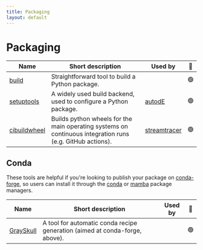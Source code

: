 ```yaml
---
title: Packaging
layout: default
---
```


# Packaging

| Name                                                  | Short description                                                                                         | Used by                                                  | 🚦  |
| ----------------------------------------------------- | --------------------------------------------------------------------------------------------------------- | -------------------------------------------------------- | :-: |
| [build](https://pypa-build.readthedocs.io/en/stable/) | Straightforward tool to build a Python package.                                                           |                                                          | 🟢  |
| [setuptools](https://setuptools.pypa.io)              | A widely used build backend, used to configure a Python package.                                          | [autodE](https://github.com/duartegroup/autodE)          | 🟢  |
| [cibuildwheel](https://cibuildwheel.readthedocs.io)   | Builds python wheels for the main operating systems on continuous integration runs (e.g. GitHub actions). | [streamtracer](https://github.com/dstansby/streamtracer) | 🟢  |

## Conda

These tools are helpful if you're looking to publish your package on [conda-forge](https://conda-forge.org/), so users can install it through the [conda](https://docs.conda.io/en/latest/) or [mamba](https://mamba.readthedocs.io/en/latest/index.html) package managers.

| Name                                                      | Short description                                                           | Used by | 🚦  |
| --------------------------------------------------------- | --------------------------------------------------------------------------- | ------- | :-: |
| [GraySkull](https://github.com/conda-incubator/grayskull) | A tool for automatic conda recipe generation (aimed at conda-forge, above). |         | 🟢  |
